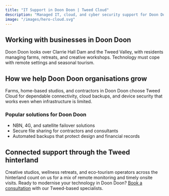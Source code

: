 ```yaml
---
title: "IT Support in Doon Doon | Tweed Cloud"
description: "Managed IT, cloud, and cyber security support for Doon Doon businesses through the Tweed hinterland."
image: "/images/hero-cloud.svg"
---
```


## Working with businesses in Doon Doon
Doon Doon looks over Clarrie Hall Dam and the Tweed Valley, with residents managing farms, retreats, and creative workshops. Technology must cope with remote settings and seasonal tourism.

## How we help Doon Doon organisations grow
Farms, home-based studios, and contractors in Doon Doon choose Tweed Cloud for dependable connectivity, cloud backups, and device security that works even when infrastructure is limited.

### Popular solutions for Doon Doon
- NBN, 4G, and satellite failover solutions
- Secure file sharing for contractors and consultants
- Automated backups that protect design and financial records

## Connected support through the Tweed hinterland
Creative studios, wellness retreats, and eco-tourism operators across the hinterland count on us for a mix of remote monitoring and timely onsite visits. Ready to modernise your technology in Doon Doon? [Book a consultation](/consultation/) with our Tweed-based specialists.
